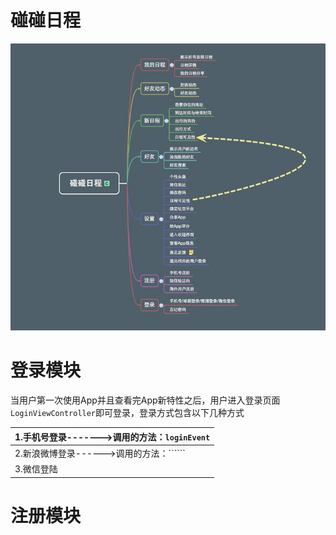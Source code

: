 # 碰碰日程


![碰碰日程架构图](碰碰日程.png)


# 登录模块

当用户第一次使用App并且查看完App新特性之后，用户进入登录页面```LoginViewController```即可登录，登录方式包含以下几种方式

| 1.手机号登录------->调用的方法：```loginEvent```|
| -- |
| 2.新浪微博登录------>调用的方法：`````` |
| 3.微信登陆|











# 注册模块



